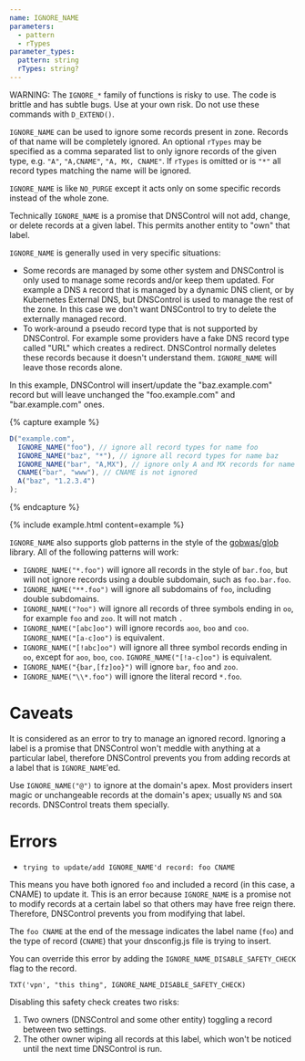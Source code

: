 ```yaml
---
name: IGNORE_NAME
parameters:
  - pattern
  - rTypes
parameter_types:
  pattern: string
  rTypes: string?
---
```


WARNING: The `IGNORE_*` family  of functions is risky to use. The code
is brittle and has subtle bugs. Use at your own risk. Do not use these
commands with `D_EXTEND()`.

`IGNORE_NAME` can be used to ignore some records present in zone.
Records of that name will be completely ignored. An optional `rTypes` may be specified as a comma separated list to only ignore records of the given type, e.g. `"A"`, `"A,CNAME"`, `"A, MX, CNAME"`. If `rTypes` is omitted or is `"*"` all record types matching the name will be ignored.

`IGNORE_NAME` is like `NO_PURGE` except it acts only on some specific records instead of the whole zone.

Technically `IGNORE_NAME` is a promise that DNSControl will not add, change, or delete records at a given label.  This permits another entity to "own" that label.

`IGNORE_NAME` is generally used in very specific situations:

* Some records are managed by some other system and DNSControl is only used to manage some records and/or keep them updated. For example a DNS `A` record that is managed by a dynamic DNS client, or by Kubernetes External DNS, but DNSControl is used to manage the rest of the zone. In this case we don't want DNSControl to try to delete the externally managed record.
* To work-around a pseudo record type that is not supported by DNSControl. For example some providers have a fake DNS record type called "URL" which creates a redirect. DNSControl normally deletes these records because it doesn't understand them. `IGNORE_NAME` will leave those records alone.

In this example, DNSControl will insert/update the "baz.example.com" record but will leave unchanged the "foo.example.com" and "bar.example.com" ones.

{% capture example %}
```js
D("example.com",
  IGNORE_NAME("foo"), // ignore all record types for name foo
  IGNORE_NAME("baz", "*"), // ignore all record types for name baz
  IGNORE_NAME("bar", "A,MX"), // ignore only A and MX records for name bar
  CNAME("bar", "www"), // CNAME is not ignored
  A("baz", "1.2.3.4")
);
```
{% endcapture %}

{% include example.html content=example %}

`IGNORE_NAME` also supports glob patterns in the style of the [gobwas/glob](https://github.com/gobwas/glob) library. All of
the following patterns will work:

* `IGNORE_NAME("*.foo")` will ignore all records in the style of `bar.foo`, but will not ignore records using a double
subdomain, such as `foo.bar.foo`.
* `IGNORE_NAME("**.foo")` will ignore all subdomains of `foo`, including double subdomains.
* `IGNORE_NAME("?oo")` will ignore all records of three symbols ending in `oo`, for example `foo` and `zoo`. It will
not match `.`
* `IGNORE_NAME("[abc]oo")` will ignore records `aoo`, `boo` and `coo`. `IGNORE_NAME("[a-c]oo")` is equivalent.
* `IGNORE_NAME("[!abc]oo")` will ignore all three symbol records ending in `oo`, except for `aoo`, `boo`, `coo`. `IGNORE_NAME("[!a-c]oo")` is equivalent.
* `IGNORE_NAME("{bar,[fz]oo}")` will ignore `bar`, `foo` and `zoo`.
* `IGNORE_NAME("\\*.foo")` will ignore the literal record `*.foo`.

# Caveats

It is considered as an error to try to manage an ignored record.
Ignoring a label is a promise that DNSControl won't meddle with
anything at a particular label, therefore DNSControl prevents you from
adding records at a label that is `IGNORE_NAME`'ed.

Use `IGNORE_NAME("@")` to ignore at the domain's apex. Most providers
insert magic or unchangeable records at the domain's apex; usually `NS`
and `SOA` records.  DNSControl treats them specially.

# Errors

* `trying to update/add IGNORE_NAME'd record: foo CNAME`

This means you have both ignored `foo` and included a record (in this
case, a CNAME) to update it.  This is an error because `IGNORE_NAME`
is a promise not to modify records at a certain label so that others
may have free reign there.  Therefore, DNSControl prevents you from
modifying that label.

The `foo CNAME` at the end of the message indicates the label name
(`foo`) and the type of record (`CNAME`) that your dnsconfig.js file
is trying to insert.

You can override this error by adding the
`IGNORE_NAME_DISABLE_SAFETY_CHECK` flag to the record.

    TXT('vpn', "this thing", IGNORE_NAME_DISABLE_SAFETY_CHECK)

Disabling this safety check creates two risks:

1. Two owners (DNSControl and some other entity) toggling a record between two settings.
2. The other owner wiping all records at this label, which won't be noticed until the next time DNSControl is run.
